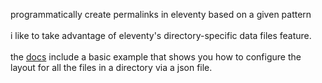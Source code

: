 programmatically create permalinks in eleventy based on a given pattern
<br><br>
i like to take advantage of eleventy's directory-specific data files feature.
<br><br>
the [docs](https://www.11ty.dev/docs/data-template-dir/) include a basic example that shows you how to configure the layout for all the files in a directory via a json file.
<br><br>